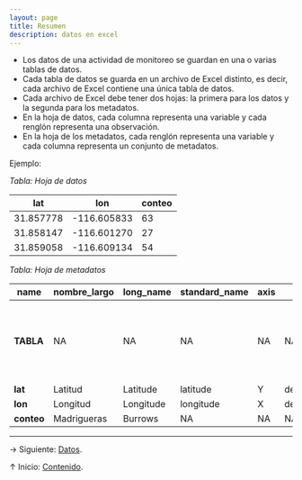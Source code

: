 ```yaml
---
layout: page
title: Resumen
description: datos en excel
---
```


- Los datos de una actividad de monitoreo se guardan en una o varias tablas de datos.
- Cada tabla de datos se guarda en un archivo de Excel distinto, es decir, cada archivo de Excel contiene una única tabla de datos.
- Cada archivo de Excel debe tener dos hojas: la primera para los datos y la segunda para los metadatos.
- En la hoja de datos, cada columna representa una variable y cada renglón representa una observación.
- En la hoja de los metadatos, cada renglón representa una variable y cada columna representa un conjunto de metadatos.

Ejemplo:

_Tabla: Hoja de datos_

**lat**   | **lon**     | **conteo**
----------|-------------|-----------
31.857778 | -116.605833 | 63
31.858147 | -116.601270 | 27
31.859058 | -116.609134 | 54


_Tabla: Hoja de metadatos_

**name**   | **nombre_largo** | **long_name** | **standard_name** | **axis** | **units**     | **titulo**                                             | **title**
-----------|------------------|---------------|-------------------|----------|---------------|--------------------------------------------------------|------------------------------------
**TABLA**  | NA               | NA            | NA                | NA       | NA            | Muestreo por cuadrantes de madrigueras de aves marinas | Quadrat sampling of seabird burrows
**lat**    | Latitud          | Latitude      | latitude          | Y        | degree_north  | NA                                                     | NA
**lon**    | Longitud         | Longitude     | longitude         | X        | degree_west   | NA                                                     | NA
**conteo** | Madrigueras      | Burrows       | NA                | NA       | NA            | NA                                                     | NA

---

&rarr; Siguiente: [Datos](datos.html).

&uarr; Inicio: [Contenido](../index.html).
